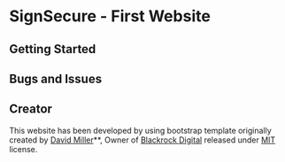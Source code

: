 
# SignSecure - First Website 


## Getting Started


## Bugs and Issues

## Creator

This website has been developed by using bootstrap template originally created by [David Miller](http://davidmiller.io/)**, Owner of [Blackrock Digital](http://blackrockdigital.io/) released under [MIT](https://github.com/BlackrockDigital/startbootstrap-agency/blob/gh-pages/LICENSE) license.

